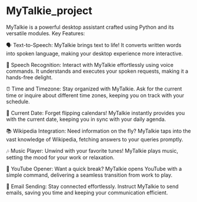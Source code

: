 # MyTalkie_project
MyTalkie is a powerful desktop assistant crafted using Python and its versatile modules.
Key Features:

🗣️ Text-to-Speech: MyTalkie brings text to life! It converts written words into spoken language, making your desktop experience more interactive.

🎤 Speech Recognition: Interact with MyTalkie effortlessly using voice commands. It understands and executes your spoken requests, making it a hands-free delight.

⏰ Time and Timezone: Stay organized with MyTalkie. Ask for the current time or inquire about different time zones, keeping you on track with your schedule.

📅 Current Date: Forget flipping calendars! MyTalkie instantly provides you with the current date, keeping you in sync with your daily agenda.

📚 Wikipedia Integration: Need information on the fly? MyTalkie taps into the vast knowledge of Wikipedia, fetching answers to your queries promptly.

🎶 Music Player: Unwind with your favorite tunes! MyTalkie plays music, setting the mood for your work or relaxation.

🎥 YouTube Opener: Want a quick break? MyTalkie opens YouTube with a simple command, delivering a seamless transition from work to play.

📧 Email Sending: Stay connected effortlessly. Instruct MyTalkie to send emails, saving you time and keeping your communication efficient.

